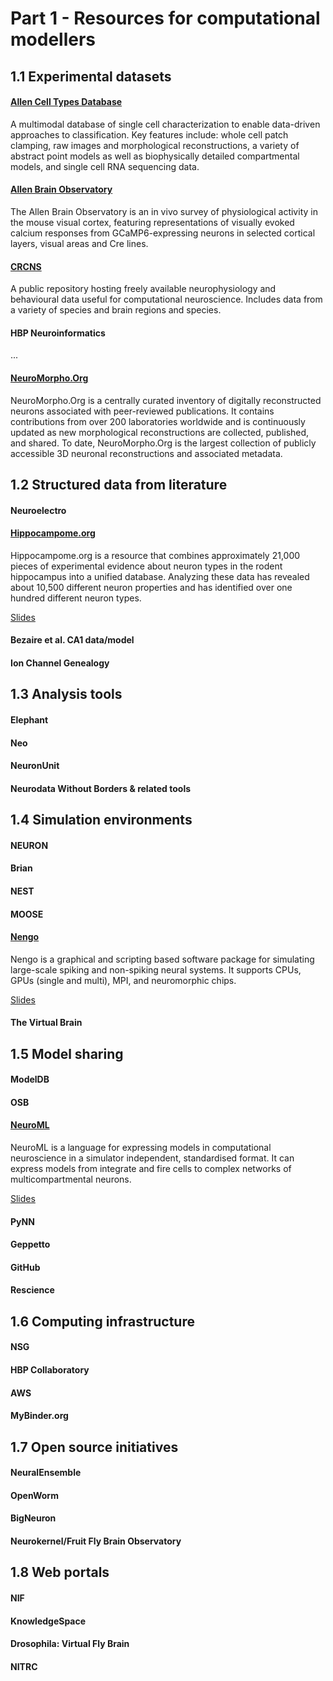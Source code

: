 # Part 1 - Resources for computational modellers

## 1.1 Experimental datasets

#### [Allen Cell Types Database](http://celltypes.brain-map.org/)

A multimodal database of single cell characterization to enable data-driven approaches 
to classification. Key features include: whole cell patch clamping, raw images and 
morphological reconstructions, a variety of abstract point models as well as 
biophysically detailed compartmental models, and single cell RNA sequencing data.
    
#### [Allen Brain Observatory](http://observatory.brain-map.org/visualcoding)

The Allen Brain Observatory is an in vivo survey of physiological activity in the 
mouse visual cortex, featuring representations of visually evoked calcium responses 
from GCaMP6-expressing neurons in selected cortical layers, visual areas and Cre lines. 

#### [CRCNS](http://crcns.org/)

A public repository hosting freely available neurophysiology and behavioural data 
useful for computational neuroscience.  Includes data from a variety of species 
and brain regions and species.

#### HBP Neuroinformatics

...
	
#### [NeuroMorpho.Org](http://neuromorpho.org/)

 NeuroMorpho.Org is a centrally curated inventory of digitally reconstructed neurons 
associated with peer-reviewed publications. It contains contributions from over 200 
laboratories worldwide and is continuously updated as new morphological reconstructions 
are collected, published, and shared. To date, NeuroMorpho.Org is the largest collection 
of publicly accessible 3D neuronal reconstructions and associated metadata. 


## 1.2 Structured data from literature 

#### Neuroelectro

#### [Hippocampome.org](http://hippocampome.org)

Hippocampome.org is a resource that combines approximately 21,000 pieces of experimental 
evidence about neuron types in the rodent hippocampus into a unified database. 
Analyzing these data has revealed about 10,500 different neuron properties and has 
identified over one hundred different neuron types.

[Slides](https://github.com/NeuralEnsemble/NeuroinformaticsTutorial/blob/master/Part_1_Resources_for_computational_modellers/2_Structured_data_from_literature/Hippocampome.pptx)

#### Bezaire et al. CA1 data/model

#### Ion Channel Genealogy 
 
 

## 1.3 Analysis tools

#### Elephant

#### Neo

#### NeuronUnit

#### Neurodata Without Borders & related tools
 


## 1.4 Simulation environments 

#### NEURON

#### Brian

#### NEST

#### MOOSE

#### [Nengo](http://nengo.github.io/)

Nengo is a graphical and scripting based software package for simulating large-scale 
spiking and non-spiking neural systems. It supports CPUs, GPUs (single and multi), 
MPI, and neuromorphic chips.

[Slides](https://github.com/NeuralEnsemble/NeuroinformaticsTutorial/blob/master/Part_1_Resources_for_computational_modellers/4_Simulation_environments/Nengo.pptx)


#### The Virtual Brain
 
 

## 1.5 Model sharing

#### ModelDB

#### OSB

#### [NeuroML](http://www.neuroml.org)

NeuroML is a language for expressing models in computational neuroscience in a 
simulator independent, standardised format. It can express models from integrate 
and fire cells to complex networks of multicompartmental neurons.

[Slides](https://github.com/NeuralEnsemble/NeuroinformaticsTutorial/blob/master/Part_1_Resources_for_computational_modellers/5_Model_sharing/NeuroML.pptx)

#### PyNN

#### Geppetto

#### GitHub

#### Rescience
 


## 1.6 Computing infrastructure

#### NSG

#### HBP Collaboratory

#### AWS

#### MyBinder.org
 
 

## 1.7 Open source initiatives

#### NeuralEnsemble

#### OpenWorm

#### BigNeuron

#### Neurokernel/Fruit Fly Brain Observatory

## 1.8 Web portals

#### NIF

#### KnowledgeSpace

#### Drosophila: Virtual Fly Brain

#### NITRC
 
